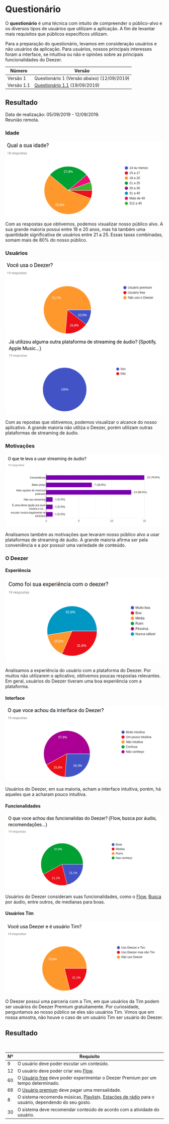 # Questionário
<div class="line"></div>

O **questionário** é uma técnica com intuito de compreender o público-alvo e os diversos tipos de usuários que utilizam a aplicação. A fim de levantar mais requisitos que públicos específicos utilizam. 

Para a preparação do questionário, levamos em consideração usuários e não usuários da aplicação. Para usuários, nossos principais interesses foram a interface, se intuitiva ou não e opinões sobre as principais funcionalidades do Deezer.

|Número|Versão|
|--|---------|
|Versão 1 |Questionário 1 (Versão abaixo) (12/09/2019)|
|Versão 1.1 |  [Questionário 1.1](questionario1.md) (19/09/2019)|

## Resultado


Data de realização: 05/09/2019 - 12/09/2019.
<br>
Reunião remota.


### Idade

<img src="../../assets/images/idade.png">

Com as respostas que obtivemos, podemos visualizar nosso público alvo. A sua grande maioria possui entre 18 e 20 anos, mas há também uma quantidade significativa de usuários entre 21 a 25. Essas taxas combinadas, somam mais de 80% do nosso público.

### Usuários

<img src="../../assets/images/usuarios.png">
<br>

<img src="../../assets/images/spotify.png">

Com as repostas que obtivemos, podemos visualizar o alcance do nosso aplicativo. A grande maioria não utiliza o Deezer, porém utilizam outras plataformas de streaming de áudio.

### Motivações

<img src="../../assets/images/motivacao.png">

Analisamos também as motivações que levaram nosso público alvo a usar plataformas de streaming de áudio. A grande maioria afirma ser pela conveniência e a por possuir uma variedade de conteúdo.

### O Deezer

#### Experiência
<img src="../../assets/images/expDeezer.png">

Analisamos a experiência do usuário com a plataforma do Deezer. Por muitos não utilizarem o aplicativo, obtivemos poucas respostas relevantes. Em geral, usuários do Deezer tiveram uma boa experiência com a plataforma.

#### Interface
<img src="../../assets/images/intDeezer.png">

Usuários do Deezer, em sua maioria, acham a interface intuitiva, porém, há aqueles que a acharam pouco intuitiva.

#### Funcionalidades

<img src="../../assets/images/funDeezer.png">

Usuários do Deezer consideram suas funcionalidades, como o [Flow](/modelagem/lexico#flow), [Busca](/modelagem/lexico#busca) por áudio, entre outros, de medianas para boas.

#### Usuários Tim

<img src="../../assets/images/tim.png">

O Deezer possui uma parceria com a Tim, em que usuários da Tim podem ser usuários do Deezer Premium gratuitamente. Por curiosidade, perguntamos ao nosso público se eles são usuários Tim. Vimos que em nossa amostra, não houve o caso de um usuário Tim ser usuário do Deezer.

## Resultado

<br>

|Nº|Requisito|
|--|---------|
|9|O usuário deve poder escutar um conteúdo.|
|12|O usuário deve poder criar seu [Flow](/modelagem/lexico#flow).|
|60|O [Usuário free](/modelagem/lexico#usuario-free) deve poder experimentar o Deezer Premium por um tempo determinado.|
|66|O [Usuário premium](/modelagem/lexico#usuario-premium) deve pagar uma mensalidade.|
|8|O sistema recomenda músicas, [Playlist](/modelagem/lexico#playlist)s, [Estações de rádio](/modelagem/lexico#estacoes-de-radio) para o usuário, dependendo do seu gosto.|
|30|O sistema deve recomendar conteúdo de acordo com a atividade do usuário.|

